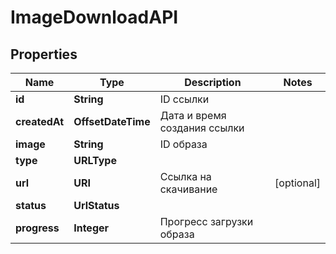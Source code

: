 

# ImageDownloadAPI


## Properties

| Name | Type | Description | Notes |
|------------ | ------------- | ------------- | -------------|
|**id** | **String** | ID ссылки |  |
|**createdAt** | **OffsetDateTime** | Дата и время создания ссылки |  |
|**image** | **String** | ID образа |  |
|**type** | **URLType** |  |  |
|**url** | **URI** | Ссылка на скачивание |  [optional] |
|**status** | **UrlStatus** |  |  |
|**progress** | **Integer** | Прогресс загрузки образа |  |



